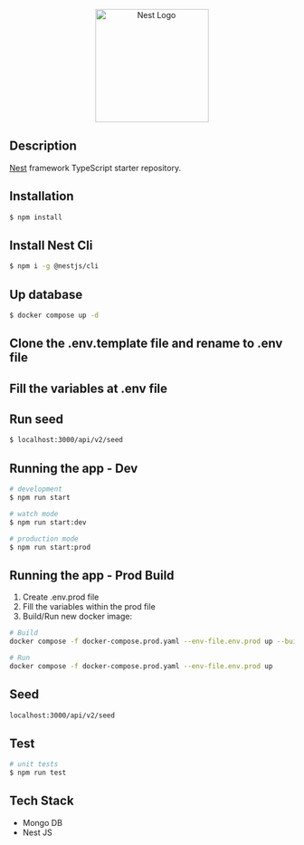 <p align="center">
  <a href="http://nestjs.com/" target="blank"><img src="https://nestjs.com/img/logo-small.svg" width="200" alt="Nest Logo" /></a>
</p>

## Description

[Nest](https://github.com/nestjs/nest) framework TypeScript starter repository.

## Installation

```bash
$ npm install
```

## Install Nest Cli

```bash
$ npm i -g @nestjs/cli
```

## Up database

```bash
$ docker compose up -d
```

## Clone the **.env.template** file and rename to **.env** file

## Fill the variables at **.env** file

## Run seed

```bash
$ localhost:3000/api/v2/seed
```

## Running the app - Dev

```bash
# development
$ npm run start

# watch mode
$ npm run start:dev

# production mode
$ npm run start:prod
```

## Running the app - Prod Build

1. Create .env.prod file
2. Fill the variables within the prod file
3. Build/Run new docker image:

```bash
# Build
docker compose -f docker-compose.prod.yaml --env-file.env.prod up --build

# Run
docker compose -f docker-compose.prod.yaml --env-file.env.prod up
```

## Seed

```bash
localhost:3000/api/v2/seed
```

## Test

```bash
# unit tests
$ npm run test
```

## Tech Stack

- Mongo DB
- Nest JS
